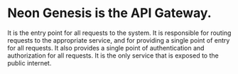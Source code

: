 # Neon Genesis is the API Gateway. 
It is the entry point for all requests to the system. It is responsible for routing requests to the appropriate service,
and for providing a single point of entry for all requests.
It also provides a single point of authentication and authorization for all requests.
It is the only service that is exposed to the public internet.